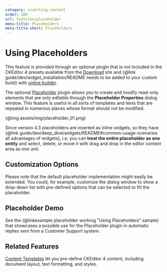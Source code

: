 ```yaml
---
category: inserting-content
order: 180
url: features/placeholder
menu-title: Placeholders
meta-title-short: Placeholders
---
```

<!--
Copyright (c) 2003-2020, CKSource - Frederico Knabben. All rights reserved.
For licensing, see LICENSE.md.
-->

# Using Placeholders

<info-box info="">
 This feature is provided through an optional plugin that is not included in the CKEditor 4 presets available from the <a href="https://ckeditor.com/ckeditor-4/download/">Download</a> site and {@link guide/dev/widget_installation/README needs to be added to your custom build} with <a href="https://ckeditor.com/cke4/builder">online builder</a>.
</info-box>

The optional [Placeholder](https://ckeditor.com/cke4/addon/placeholder) plugin allows you to create and modify read-only elements that are only editable through the **Placeholder Properties** dialog window. This feature is useful in all sorts of templates and texts that are repeated in numerous places whose format should not be modified.

{@img assets/img/placeholder_01.png}

Since version 4.3 placeholders are inserted as inline widgets, so they have {@link guide/dev/deep_dive/widgets/README#common-usage-scenarios all advantages of widgets}, i.e. you can **treat the entire placeholder as one entity** and select, delete, or move it with drag and drop in the editor content area as one unit.

## Customization Options

Please note that the default placeholder implementation might easily be extended. You could, for example, customize the dialog window to show a drop-down list with pre-defined options that can be selected to fill the placeholder.

## Placeholder Demo

See the {@linkexample placeholder working "Using Placeholders" sample} that showcases a possible use for the Placeholder plugin in automatic replies sent from a Customer Support system.

## Related Features

[Content Templates](https://ckeditor.com/cke4/addon/templates) let you pre-define CKEditor 4 content, including document layout, text formatting, and styles.
